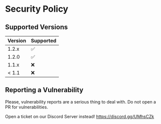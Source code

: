 # Security Policy

## Supported Versions

| Version | Supported          |
| ------- | ------------------ |
| 1.2.x   | :white_check_mark: |
| 1.2.0   | :white_check_mark: |
| 1.1.x   | :x:                |
| < 1.1   | :x:                |

## Reporting a Vulnerability

Please, vulnerability reports are a serious thing to deal with. Do not open a PR for vulnerabilities.

Open a ticket on our Discord Server instead! https://discord.gg/UMhsCZk

